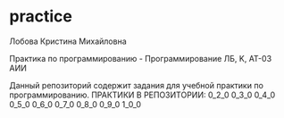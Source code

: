 # practice
Лобова Кристина Михайловна 

Практика по программированию - Программирование ЛБ, K, АТ-03 АИИ

Данный репозиторий содержит задания для учебной практики по программированию.
ПРАКТИКИ В РЕПОЗИТОРИИ:
0_2_0
0_3_0
0_4_0
0_5_0
0_6_0
0_7_0
0_8_0
0_9_0
1_0_0